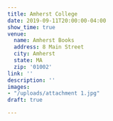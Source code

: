 ```yaml
---
title: Amherst College
date: 2019-09-11T20:00:00-04:00
show_time: true
venue:
  name: Amherst Books
  address: 8 Main Street
  city: Amherst
  state: MA
  zip: '01002'
link: ''
description: ''
images:
- "/uploads/attachment 1.jpg"
draft: true

---
```

